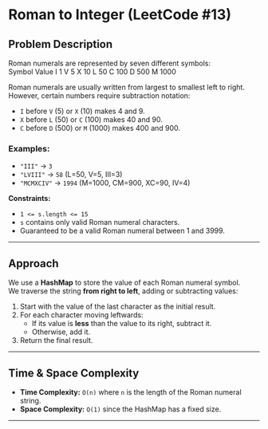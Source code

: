 # Roman to Integer (LeetCode #13)

## Problem Description

Roman numerals are represented by seven different symbols:  
Symbol Value
I 1
V 5
X 10
L 50
C 100
D 500
M 1000

Roman numerals are usually written from largest to smallest left to right.  
However, certain numbers require subtraction notation:

- `I` before `V` (5) or `X` (10) makes 4 and 9.
- `X` before `L` (50) or `C` (100) makes 40 and 90.
- `C` before `D` (500) or `M` (1000) makes 400 and 900.

### Examples:

- `"III"` → `3`
- `"LVIII"` → `58` (L=50, V=5, III=3)
- `"MCMXCIV"` → `1994` (M=1000, CM=900, XC=90, IV=4)

**Constraints:**

- `1 <= s.length <= 15`
- `s` contains only valid Roman numeral characters.
- Guaranteed to be a valid Roman numeral between 1 and 3999.

---

## Approach

We use a **HashMap** to store the value of each Roman numeral symbol.  
We traverse the string **from right to left**, adding or subtracting values:

1. Start with the value of the last character as the initial result.
2. For each character moving leftwards:
   - If its value is **less** than the value to its right, subtract it.
   - Otherwise, add it.
3. Return the final result.

---

## Time & Space Complexity

- **Time Complexity:** `O(n)` where `n` is the length of the Roman numeral string.
- **Space Complexity:** `O(1)` since the HashMap has a fixed size.

---
